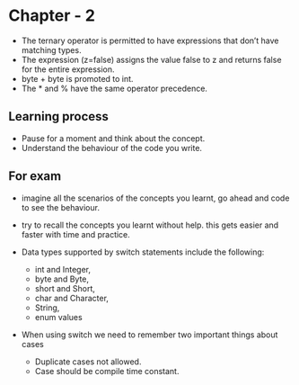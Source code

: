 # Chapter - 2

- The ternary operator is permitted to have expressions that don’t have matching types.
- The expression (z=false) assigns the value false to z and returns false for the entire expression.
- byte + byte is promoted to int.
- The * and % have the same operator precedence.

## Learning process

- Pause for a moment and think about the concept.
- Understand the behaviour of the code you write.

## For exam

- imagine all the scenarios of the concepts you learnt, go ahead and code to see the behaviour.
- try to recall the concepts you learnt without help. this gets easier and faster with time and practice.

- Data types supported by switch statements include the following:
  - int and Integer, 
  - byte and Byte,
  - short and Short,
  - char and Character,
  - String,
  - enum values
- When using switch we need to remember two important things about cases
  - Duplicate cases not allowed.
  - Case should be compile time constant.
